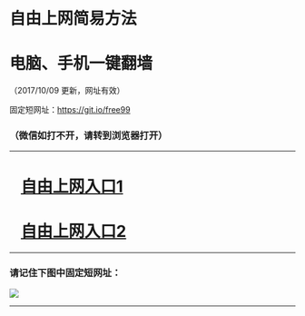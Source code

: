 ﻿# 自由上网简易方法

# 电脑、手机一键翻墙

（2017/10/09 更新，网址有效）

固定短网址：https://git.io/free99

### （微信如打不开，请转到浏览器打开）


***





# &nbsp;&nbsp; <a href="http://ft1112233.fwq-tz-1001.info/fwqtz01.html?t=100900120081 " target="_blank">自由上网入口1</a>
# &nbsp;&nbsp; <a href="http://ft2543628146.fwq-tz-1002.info/fwqtz02.html?t=100900115938 " target="_blank">自由上网入口2</a>
***

### 请记住下图中固定短网址：

<img src="https://s3-us-west-2.amazonaws.com/fwq-1001/yjfq-20170905okok.png" /> 


***

